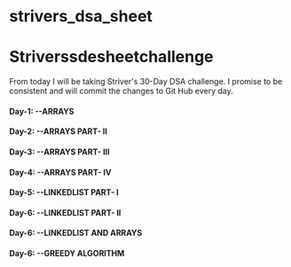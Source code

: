 # strivers_dsa_sheet
# Striverssdesheetchallenge
From today I will be taking Striver's 30-Day DSA challenge. I promise to be consistent and will commit the changes to Git Hub every day.

<h4>Day-1: --ARRAYS</h4>
<h4>Day-2: --ARRAYS PART- II</h4>
<h4>Day-3: --ARRAYS PART- III</h4>
<h4>Day-4: --ARRAYS PART- IV</h4>
<h4>Day-5: --LINKEDLIST PART- I</h4>
<h4>Day-6: --LINKEDLIST PART- II</h4>
<h4>Day-6: --LINKEDLIST AND ARRAYS</h4>
<h4>Day-6: --GREEDY ALGORITHM</h4>
